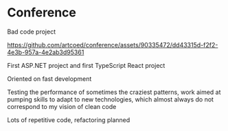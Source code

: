 # Conference
<p>Bad code project</p> 


https://github.com/artcoed/conference/assets/90335472/dd43315d-f2f2-4e3b-957a-4e2ab3d95361



<p>First ASP.NET project and first TypeScript React project</p>
<p>Oriented on fast development</p>
<p>Testing the performance of sometimes the craziest patterns, work aimed at pumping skills to adapt to new technologies, which almost always do not correspond to my vision of clean code</p>
<p>Lots of repetitive code, refactoring planned</p>
